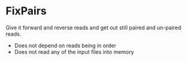 # FixPairs

Give it forward and reverse reads and get out still paired and un-paired reads.

- Does not depend on reads being in order
- Does not read any of the input files into memory
